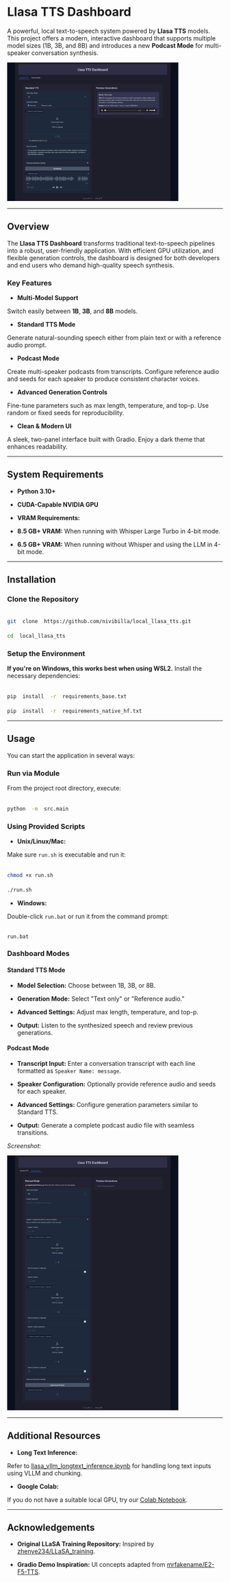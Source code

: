 # Llasa TTS Dashboard
A powerful, local text-to-speech system powered by **Llasa TTS** models. This project offers a modern, interactive dashboard that supports multiple model sizes (1B, 3B, and 8B) and introduces a new **Podcast Mode** for multi-speaker conversation synthesis.

<img src="./images/intro.png" alt="Standard TTS Tab" width="400">

---

## Overview
The **Llasa TTS Dashboard** transforms traditional text-to-speech pipelines into a robust, user-friendly application. With efficient GPU utilization, and flexible generation controls, the dashboard is designed for both developers and end users who demand high-quality speech synthesis.

### Key Features
-  **Multi-Model Support**

Switch easily between **1B**, **3B**, and **8B** models.

-  **Standard TTS Mode**

Generate natural-sounding speech either from plain text or with a reference audio prompt.

-  **Podcast Mode**

Create multi-speaker podcasts from transcripts. Configure reference audio and seeds for each speaker to produce consistent character voices.

-  **Advanced Generation Controls**

Fine-tune parameters such as max length, temperature, and top-p. Use random or fixed seeds for reproducibility.

-  **Clean & Modern UI**

A sleek, two-panel interface built with Gradio. Enjoy a dark theme that enhances readability.

---
## System Requirements

-  **Python 3.10+**
-  **CUDA-Capable NVIDIA GPU**

-  **VRAM Requirements:**
-  **8.5 GB+ VRAM:** When running with Whisper Large Turbo in 4-bit mode.
-  **6.5 GB+ VRAM:** When running without Whisper and using the LLM in 4-bit mode.
---

## Installation

### Clone the Repository

```bash

git  clone  https://github.com/nivibilla/local_llasa_tts.git

cd  local_llasa_tts

```
### Setup the Environment

**If you're on Windows, this works best when using WSL2.**
Install the necessary dependencies:

```bash

pip  install  -r  requirements_base.txt

pip  install  -r  requirements_native_hf.txt

```
---

## Usage

You can start the application in several ways:

### Run via Module

From the project root directory, execute:

```bash

python  -m  src.main

```

### Using Provided Scripts

-  **Unix/Linux/Mac:**

Make sure `run.sh` is executable and run it:

```bash

chmod +x run.sh

./run.sh

```

-  **Windows:**

Double-click `run.bat` or run it from the command prompt:

```batch

run.bat

```

### Dashboard Modes

#### Standard TTS Mode

-  **Model Selection:** Choose between 1B, 3B, or 8B.

-  **Generation Mode:** Select "Text only" or "Reference audio."

-  **Advanced Settings:** Adjust max length, temperature, and top-p.

-  **Output:** Listen to the synthesized speech and review previous generations.

#### Podcast Mode

-  **Transcript Input:** Enter a conversation transcript with each line formatted as `Speaker Name: message`.

-  **Speaker Configuration:** Optionally provide reference audio and seeds for each speaker.

-  **Advanced Settings:** Configure generation parameters similar to Standard TTS.

-  **Output:** Generate a complete podcast audio file with seamless transitions.
 
*Screenshot:*

<img src="./images/podcast.png" alt="Podcast TTS Tab" width="400">

---
## Additional Resources

  

-  **Long Text Inference:**

Refer to [llasa_vllm_longtext_inference.ipynb](./llasa_vllm_longtext_inference.ipynb) for handling long text inputs using VLLM and chunking.

-  **Google Colab:**

If you do not have a suitable local GPU, try our [Colab Notebook](https://colab.research.google.com/github/YourUser/local_llasa_tts/blob/main/colab_notebook_4bit.ipynb).

---

## Acknowledgements

-  **Original LLaSA Training Repository:** Inspired by [zhenye234/LLaSA_training](https://github.com/zhenye234/LLaSA_training).

-  **Gradio Demo Inspiration:** UI concepts adapted from [mrfakename/E2-F5-TTS](https://huggingface.co/spaces/mrfakename/E2-F5-TTS).
